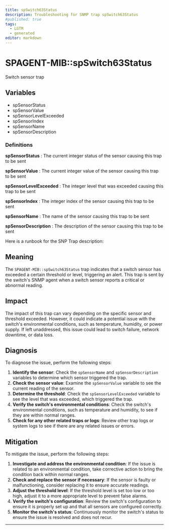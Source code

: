 ```yaml
---
title: spSwitch63Status
description: Troubleshooting for SNMP trap spSwitch63Status
#published: true
tags:
  - LGTM
  - generated
editor: markdown
---
```


# SPAGENT-MIB::spSwitch63Status 

Switch sensor trap 


## Variables


  - spSensorStatus
  - spSensorValue
  - spSensorLevelExceeded
  - spSensorIndex
  - spSensorName
  - spSensorDescription 

### Definitions 


**spSensorStatus** 
: The current integer status of the sensor causing this trap to be sent 

**spSensorValue** 
: The current integer value of the sensor causing this trap to be sent 

**spSensorLevelExceeded** 
: The integer level that was exceeded causing this trap to be sent 

**spSensorIndex** 
: The integer index of the sensor causing this trap to be sent 

**spSensorName** 
: The name of the sensor causing this trap to be sent 

**spSensorDescription** 
: The description of the sensor causing this trap to be sent 


Here is a runbook for the SNP Trap description:

## Meaning

The `SPAGENT-MIB::spSwitch63Status` trap indicates that a switch sensor has exceeded a certain threshold or level, triggering an alert. This trap is sent by the switch's SNMP agent when a switch sensor reports a critical or abnormal reading.

## Impact

The impact of this trap can vary depending on the specific sensor and threshold exceeded. However, it could indicate a potential issue with the switch's environmental conditions, such as temperature, humidity, or power supply. If left unaddressed, this issue could lead to switch failure, network downtime, or data loss.

## Diagnosis

To diagnose the issue, perform the following steps:

1. **Identify the sensor**: Check the `spSensorName` and `spSensorDescription` variables to determine which sensor triggered the trap.
2. **Check the sensor value**: Examine the `spSensorValue` variable to see the current reading of the sensor.
3. **Determine the threshold**: Check the `spSensorLevelExceeded` variable to see the level that was exceeded, which triggered the trap.
4. **Verify the switch's environmental conditions**: Check the switch's environmental conditions, such as temperature and humidity, to see if they are within normal ranges.
5. **Check for any other related traps or logs**: Review other trap logs or system logs to see if there are any related issues or errors.

## Mitigation

To mitigate the issue, perform the following steps:

1. **Investigate and address the environmental condition**: If the issue is related to an environmental condition, take corrective action to bring the condition back within normal ranges.
2. **Check and replace the sensor if necessary**: If the sensor is faulty or malfunctioning, consider replacing it to ensure accurate readings.
3. **Adjust the threshold level**: If the threshold level is set too low or too high, adjust it to a more appropriate level to prevent false alarms.
4. **Verify the switch's configuration**: Review the switch's configuration to ensure it is properly set up and that all sensors are configured correctly.
5. **Monitor the switch's status**: Continuously monitor the switch's status to ensure the issue is resolved and does not recur.
---




